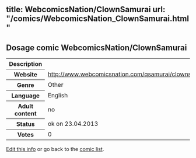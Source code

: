 title: WebcomicsNation/ClownSamurai
url: "/comics/WebcomicsNation_ClownSamurai.html"
---
Dosage comic WebcomicsNation/ClownSamurai
-----------------------------------------

<table class="comicinfo">
<tr>
<th>Description</th><td></td>
</tr>
<tr>
<th>Website</th><td><a href="http://www.webcomicsnation.com/qsamurai/clownsamurai/">http://www.webcomicsnation.com/qsamurai/clownsamurai/</a></td>
</tr>
<tr>
<th>Genre</th><td>Other</td>
</tr>
<tr>
<th>Language</th><td>English</td>
</tr>
<tr>
<th>Adult content</th><td>no</td>
</tr>
<tr>
<th>Status</th><td>ok on 23.04.2013</td>
</tr>
<tr>
<th>Votes</th><td>0</div></td>
</tr>
</table>

[Edit this info](/comics/WebcomicsNation_ClownSamurai_edit.html) or go back to the [comic list](../comic-index.html).
